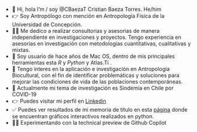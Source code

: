 - 👋 Hi, hola  I’m / soy @CBaezaT Cristian Baeza Torres. He/him
- 👉 Soy Antropólogo con mención en Antropología Física de la Universidad de Concepción.
- 👨‍💻 Me dedico a realizar consultorias y asesorias de manera independiente en investigaciones y proyectos. Tengo experiencia en asesorias en investigación con metodologías  cuantitativas, cualitativas y mixtas.
- 🌱 Soy usuario de hace años de Mac OS, dentro de mis principales herramientas esta *R* y *Python* y Atlas.Ti .
- 💞️ Tengo interes en la aplicación e investigación en Antropología Biocultural, con el fin de identificar problemáticas y soluciones para mejorar las condiciones de vida de las poblaciones contemporáneas.
- 🦠 Actualmente mi tema de investigación es Sindemia en Chile por COVID-19
- 👉 Puedes visitar mi perfil en [Linkedin](https://www.linkedin.com/in/cristian-baeza-torres-a56160161/)
- ✅ Puedes ver resultados de mi memoria de título en esta [página](https://cbaezat.github.io/tesis/) donde se encuentran gráficos interactivos realizados en python. 
- 👨‍💻 Experimentando con la technical preview de Github Copilot
<!---
CBaezaT/CBaezaT is a ✨ special ✨ repository because its `README.md` (this file) appears on your GitHub profile.
You can click the Preview link to take a look at your changes.
--->
